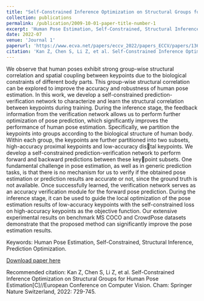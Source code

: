 ```yaml
---
title: "Self-Constrained Inference Optimization on Structural Groups for Human Pose Estimation"
collection: publications
permalink: /publication/2009-10-01-paper-title-number-1
excerpt: 'Human Pose Estimation, Self-Constrained, Structural Inference, Prediction Optimization'
date: 2022-07
venue: 'Journal 1'
paperurl: 'https://www.ecva.net/papers/eccv_2022/papers_ECCV/papers/136650718.pdf'
citation: 'Kan Z, Chen S, Li Z, et al. Self-Constrained Inference Optimization on Structural Groups for Human Pose Estimation[C]//European Conference on Computer Vision. Cham: Springer Nature Switzerland, 2022: 729-745.'
---
```

We observe that human poses exhibit strong group-wise structural correlation and spatial coupling between keypoints due to the biological constraints of different body parts. This group-wise structural correlation can be explored to improve the accuracy and robustness of human pose estimation. In this work, we develop a self-constrained prediction-verification network to characterize and learn the structural correlation between keypoints during training. During the inference stage, the feedback information from the verification network allows us to perform further optimization of pose prediction, which significantly improves the performance of human pose estimation. Specifically, we partition the keypoints into groups according to the biological structure of human body. Within each group, the keypoints are further partitioned into two subsets, high-accuracy proximal keypoints and low-accuracy distal keypoints. We develop a self-constrained prediction-verification network to perform forward and backward predictions between these keypoint subsets. One fundamental challenge in pose estimation, as well as in generic prediction tasks, is that there is no mechanism for us to verify if the obtained pose estimation or prediction results are accurate or not, since the ground truth is not available. Once successfully learned, the verification network serves as an accuracy verification module for the forward pose prediction. During the inference stage, it can be used to guide the local optimization of the pose estimation results of low-accuracy keypoints with the self-constrained loss on high-accuracy keypoints as the objective function. Our extensive experimental results on benchmark MS COCO and CrowdPose datasets demonstrate that the proposed method can significantly improve the pose estimation results.

Keywords: Human Pose Estimation, Self-Constrained, Structural Inference, Prediction Optimization.

[Download paper here](http://academicpages.github.io/files/pose_eccv_2022.pdf)

Recommended citation: Kan Z, Chen S, Li Z, et al. Self-Constrained Inference Optimization on Structural Groups for Human Pose Estimation[C]//European Conference on Computer Vision. Cham: Springer Nature Switzerland, 2022: 729-745.
